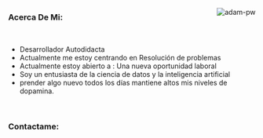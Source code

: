 <p><img align="right" src="https://github.com/Adam-pw/Adam-pw/blob/main/animation_500_kxa883sd.gif" alt="adam-pw" /></p>

<h3 align="left"> 
  Acerca De Mi:
</h3>
<br>

- Desarrollador Autodidacta
- Actualmente me estoy centrando en Resolución de problemas
- Actualmente estoy abierto a : Una nueva oportunidad laboral
- Soy un entusiasta de la ciencia de datos y la inteligencia artificial
- prender algo nuevo todos los días mantiene altos mis niveles de dopamina.

<br>

<!--- Contacto--->
<h3 align="left"> 
  Contactame: 
</h3>
<p align="left">
<a href="https://www.youtube.com/" target="blank"><img align="center" src="https://img.shields.io/badge/YouTube-FF0000?style=for-the-badge&logo=youtube&logoColor=white" alt=""  /></a>
<br>
<a href="https://www.tiktok.com/@unsimpledev" target="blank"><img align="center" src="https://img.shields.io/badge/TikTok-000000?style=for-the-badge&logo=tiktok&logoColor=white" alt="" /></a>
<br>
<a href="https://linkedin.com/in/unsimpledev" target="blank"><img align="center" src="https://img.shields.io/badge/LinkedIn-0077B5?style=for-the-badge&logo=linkedin&logoColor=white" alt=""/></a>
<br>
<a href="https://fb.com/unsimpledev" target="blank"><img align="center" src="https://img.shields.io/badge/Facebook-1877F2?style=for-the-badge&logo=facebook&logoColor=white" alt=""  /></a>
<br>
<a href = "mailto:unsimpledev@gmail.com" target="blank"><img align="center" src="https://img.shields.io/badge/Gmail-D14836?style=for-the-badge&logo=gmail&logoColor=white" alt=""  /></a>
</p>
<br>


<!--- Habilidades --->

<!-- Sistema Operativo -->

<!--- Lenguajes --->

<!-- Front End ---> 

<!-- Base de Datos --->

<!--- flameword ---> 

<!--- Herramientas --> 


<!---- Diseño ----> 



